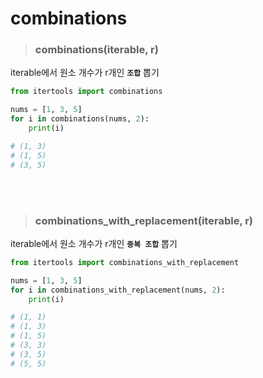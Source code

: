# combinations
> ### combinations(iterable, r)
iterable에서 원소 개수가 r개인 **```조합```** 뽑기
```python
from itertools import combinations

nums = [1, 3, 5]
for i in combinations(nums, 2):
    print(i)

# (1, 3)
# (1, 5)
# (3, 5)
```
<br><br>

> ### combinations_with_replacement(iterable, r)
iterable에서 원소 개수가 r개인 **```중복 조합```** 뽑기
```python
from itertools import combinations_with_replacement

nums = [1, 3, 5]
for i in combinations_with_replacement(nums, 2):
    print(i)

# (1, 1)
# (1, 3)
# (1, 5)
# (3, 3)
# (3, 5)
# (5, 5)
```
